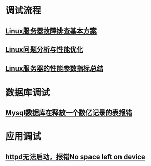 # 调试流程

## [Linux服务器故障排查基本方案](Linux-paicha.md)

## [Linux问题分析与性能优化](Linux问题分析与性能优化.md)

## [Linux服务器的性能参数指标总结](Linux服务器的性能参数指标总结.md)

# 数据库调试

## [Mysql数据库在释放一个数亿记录的表报错](innodb_online_alter_log_max_size.md)



# 应用调试

## [httpd无法启动，报错No space left on device](httpd无法启动报错No-space-left-on-device.md)

